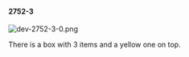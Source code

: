 #### 2752-3
![dev-2752-3-0.png](https://github.com/lil-lab/nlvr/raw/master/nlvr/dev/images/5/dev-2752-3-0.png "dev-2752-3-0.png")

There is a box with 3 items and a yellow one on top.